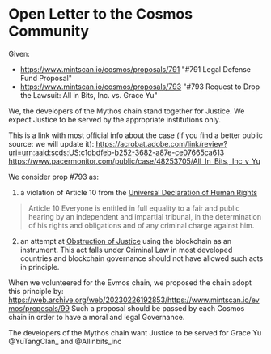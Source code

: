 # Open Letter to the Cosmos Community

Given: 
* https://www.mintscan.io/cosmos/proposals/791 "#791 Legal Defense Fund Proposal"
* https://www.mintscan.io/cosmos/proposals/793 "#793 Request to Drop the Lawsuit: All in Bits, Inc. vs. Grace Yu"

We, the developers of the Mythos chain stand together for Justice. We expect Justice to be served by the appropriate institutions only.

This is a link with most official info about the case (if you find a better public source: we will update it):
https://acrobat.adobe.com/link/review?uri=urn:aaid:scds:US:c1dbdfeb-b252-3682-a87e-ce07665ca613
https://www.pacermonitor.com/public/case/48253705/All_In_Bits,_Inc_v_Yu


We consider prop #793 as:
1) a violation of Article 10 from the [Universal Declaration of Human Rights](https://www.un.org/en/about-us/universal-declaration-of-human-rights)
> Article 10
> Everyone is entitled in full equality to a fair and public hearing by an independent and impartial tribunal, in the determination of his rights and obligations and of any criminal charge against him.
2) an attempt at [Obstruction of Justice](https://en.wikipedia.org/wiki/Obstruction_of_justice) using the blockchain as an instrument. This act falls under Criminal Law in most developed countries and blockchain governance should not have allowed such acts in principle.

When we volunteered for the Evmos chain, we proposed the chain adopt this principle by:
https://web.archive.org/web/20230226192853/https://www.mintscan.io/evmos/proposals/99
Such a proposal should be passed by each Cosmos chain in order to have a moral and legal Governance.

The developers of the Mythos chain want Justice to be served for Grace Yu @YuTangClan_ and @Allinbits_inc


